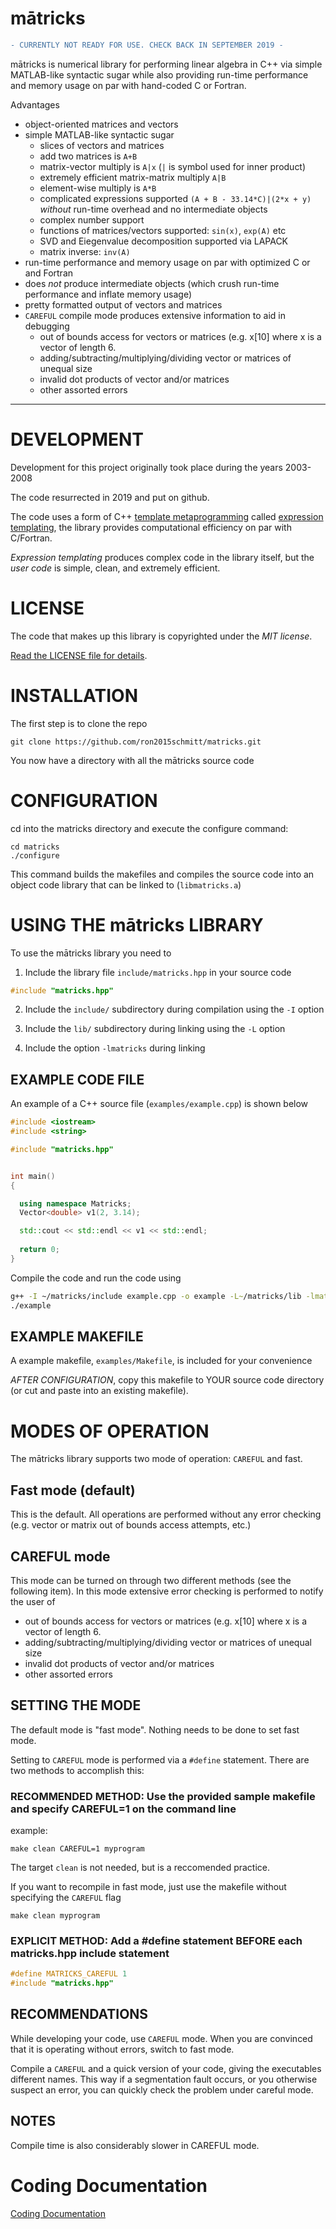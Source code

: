 # mātricks

```diff
- CURRENTLY NOT READY FOR USE. CHECK BACK IN SEPTEMBER 2019 -
```

mātricks is numerical library for performing linear algebra in C++ via simple MATLAB-like syntactic sugar while also providing run-time performance and memory usage on par with hand-coded C or Fortran.

Advantages
+ object-oriented matrices and vectors
+ simple MATLAB-like syntactic sugar 
  + slices of vectors and matrices
  + add two matrices is `A+B`
  + matrix-vector multiply is `A|x` (`|` is symbol used for inner product)
  + extremely efficient matrix-matrix multiply `A|B`
  + element-wise multiply is `A*B`
  + complicated expressions supported `(A + B - 33.14*C)|(2*x + y)` *without* run-time overhead and no intermediate objects
  + complex number support
  + functions of matrices/vectors supported: `sin(x)`, `exp(A)` etc
  + SVD and Eiegenvalue decomposition supported via LAPACK
  + matrix inverse: `inv(A)`
+ run-time performance and memory usage on par with optimized C or and Fortran
+ does *not* produce intermediate objects (which crush run-time performance and inflate memory usage)
+ pretty formatted output of vectors and matrices
+ `CAREFUL` compile mode produces extensive information to aid in debugging
  + out of bounds access for vectors or matrices (e.g. x[10] where x is a
   vector of length 6.
  + adding/subtracting/multiplying/dividing vector or matrices of unequal
   size
  + invalid dot products of vector and/or matrices 
  + other assorted errors


---------------------------------------------------------------------------

# DEVELOPMENT

Development for this project originally took place during the years 2003-2008 

The code resurrected in 2019 and put on github.

The code uses a form of C++ [template metaprogramming](https://en.wikipedia.org/wiki/Template_metaprogramming) called [expression templating](https://en.wikipedia.org/wiki/Expression_templates), the library provides computational efficiency on par with C/Fortran.

*Expression templating* produces complex code in the library itself, but the *user code* is simple, clean, and extremely efficient.

# LICENSE 

The code that makes up this library is copyrighted under the *MIT license*.

[Read the LICENSE file for details](LICENSE).

# INSTALLATION

The first step is to clone the repo

```git clone https://github.com/ron2015schmitt/matricks.git```

You now have a directory with all the mātricks source code

# CONFIGURATION

cd into the matricks directory and execute the configure command:

```
cd matricks
./configure
```

This command builds the makefiles and compiles the source code into an
object code library that can be linked to (`libmatricks.a`)

# USING THE mātricks LIBRARY

To use the mātricks library you need to 

1. Include the library file `include/matricks.hpp` in your source code
```C++
#include "matricks.hpp"
```
2. Include the `include/` subdirectory during compilation using the `-I` option

3. Include the `lib/` subdirectory during linking using the `-L` option

4. Include the option `-lmatricks` during linking

## EXAMPLE CODE FILE

An example of a C++ source file (```examples/example.cpp```) is shown below

```C++
#include <iostream>
#include <string>

#include "matricks.hpp"


int main()
{

  using namespace Matricks;
  Vector<double> v1(2, 3.14);

  std::cout << std::endl << v1 << std::endl;
  
  return 0;
}
```

Compile the code and run the code using
```bash
g++ -I ~/matricks/include example.cpp -o example -L~/matricks/lib -lmatricks
./example
```

## EXAMPLE MAKEFILE

A example makefile, ```examples/Makefile```,  is included for your convenience 

*AFTER CONFIGURATION*, copy this makefile to YOUR source code directory (or cut and paste into an existing makefile).


# MODES OF OPERATION

The mātricks library supports two mode of operation: `CAREFUL` and fast.

## Fast mode (default)

 This is the default.  All operations are performed without any error checking 
 (e.g. vector or matrix out of bounds access attempts, etc.)

## CAREFUL mode

 This mode can be turned on through two different methods (see the following item).
 In this mode extensive error checking is performed to notify the user of

 - out of bounds access for vectors or matrices (e.g. x[10] where x is a
   vector of length 6.
 - adding/subtracting/multiplying/dividing vector or matrices of unequal
   size
 - invalid dot products of vector and/or matrices 
 - other assorted errors



## SETTING THE MODE

The default mode is "fast mode".  Nothing needs to be done to set fast mode.

Setting to `CAREFUL` mode is performed via a `#define` statement. There are
two methods to accomplish this:

### RECOMMENDED METHOD: Use the provided sample makefile and specify CAREFUL=1 on the command line

example:

```make clean CAREFUL=1 myprogram```


The target `clean` is not needed, but is a reccomended practice.

If you want to recompile in fast mode, just use the makefile
without specifying the `CAREFUL` flag

```make clean myprogram```


### EXPLICIT METHOD: Add a #define statement BEFORE each matricks.hpp include statement

```C++
#define MATRICKS_CAREFUL 1
#include "matricks.hpp"
```


## RECOMMENDATIONS

While developing your code, use `CAREFUL` mode.  When you are convinced that it is operating
without errors, switch to fast mode.  

Compile a `CAREFUL` and a quick version of your code, giving the executables different names.
This way if a segmentation fault occurs, or you otherwise suspect an error, you can quickly
check the problem under careful mode.


##  NOTES

Compile time is also considerably slower in CAREFUL mode.

# Coding Documentation

[Coding Documentation](doc/README.md)

